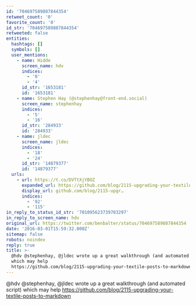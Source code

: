 ```yaml
---
id: '704697589887844354'
retweet_count: '0'
favorite_count: '0'
id_str: '704697589887844354'
retweeted: false
entities:
  hashtags: []
  symbols: []
  user_mentions:
    - name: Hidde
      screen_name: hdv
      indices:
        - '0'
        - '4'
      id_str: '1653181'
      id: '1653181'
    - name: Stephen Hay (@stephenhay@front-end.social)
      screen_name: stephenhay
      indices:
        - '5'
        - '16'
      id_str: '284933'
      id: '284933'
    - name: jldec
      screen_name: jldec
      indices:
        - '18'
        - '24'
      id_str: '14879377'
      id: '14879377'
  urls:
    - url: https://t.co/DVTtXjYBOZ
      expanded_url: https://github.com/blog/2115-upgrading-your-textile-posts-to-markdown
      display_url: github.com/blog/2115-upgr…
      indices:
        - '92'
        - '115'
in_reply_to_status_id_str: '701095623739703297'
in_reply_to_screen_name: hdv
original_url: https://twitter.com/benbalter/status/704697589887844354
date: '2016-03-01T15:59:32.000Z'
sitemap: false
robots: noindex
reply: true
title: >-
  @hdv @stephenhay, @jldec wrote up a great walkthrough (and automated script)
  which may help
  https://github.com/blog/2115-upgrading-your-textile-posts-to-markdown
---
```


@hdv @stephenhay, @jldec wrote up a great walkthrough (and automated script) which may help https://github.com/blog/2115-upgrading-your-textile-posts-to-markdown